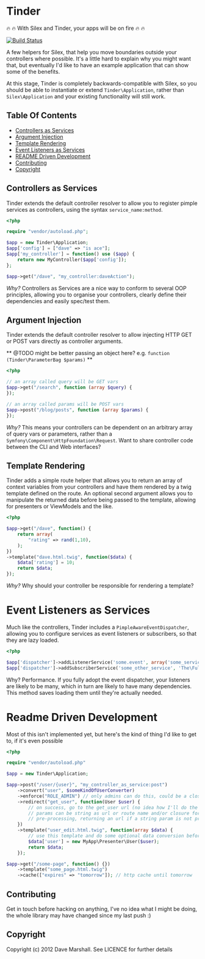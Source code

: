 Tinder
======

:fire: :fire: With Silex and Tinder, your apps will be on fire :fire: :fire:

[![Build Status](https://travis-ci.org/davedevelopment/tinder.png)](https://travis-ci.org/davedevelopment/tinder)

A few helpers for Silex, that help you move boundaries outside your controllers
where possible. It's a little hard to explain why you might want that, but
eventually I'd like to have an example application that can show some of the
benefits. 

At this stage, Tinder is completely backwards-compatible with
Silex, so you should be able to instantiate or extend `Tinder\Application`,
rather than `Silex\Application` and your existing functionality will still work.

## Table Of Contents ##

* [Controllers as Services](#controllers-as-services)
* [Argument Injection](#argument-injection)
* [Template Rendering](#template-rendering)
* [Event Listeners as Services](#event-listeners-as-services)
* [README Driven Development](#readme-driven-development)
* [Contributing](#contributing)
* [Copyright](#copyright)

## Controllers as Services ##

Tinder extends the default controller resolver to allow you to register pimple
services as controllers, using the syntax `service_name:method`.

``` php
<?php

require "vendor/autoload.php";

$app = new Tinder\Application;
$app['config'] = ["dave" => "is ace"];
$app['my_controller'] = function() use ($app) {
    return new MyController($app['config']);
};

$app->get("/dave", "my_controller:daveAction");

```

*Why?* Controllers as Services are a nice way to conform to several OOP
principles, allowing you to organise your controllers, clearly define their
dependencies and easily spec/test them.

## Argument Injection ##

Tinder extends the default controller resolver to allow injecting HTTP GET or POST
vars directly as controller arguments.

** @TODO might be better passing an object here? e.g. `function (Tinder\ParameterBag $params)` **

``` php
<?php

// an array called query will be GET vars
$app->get("/search", function (array $query) {
});

// an array called params will be POST vars
$app->post("/blog/posts", function (array $params) {
});

```

*Why?* This means your controllers can be dependent on an arbitrary array of query vars or
parameters, rather than a `Symfony\Component\HttpFoundation\Request`. Want to
share controller code between the CLI and Web interfaces? 

## Template Rendering ##

Tinder adds a simple route helper that allows you to return an array of context
variables from your controllers and have them rendered by a twig template
defined on the route. An optional second argument allows you to manipulate the
returned data before being passed to the template, allowing for presenters or
ViewModels and the like.

``` php
<?php

$app->get("/dave", function() {
    return array(
        "rating" => rand(1,10),
    );
})
->template("dave.html.twig", function($data) {
    $data['rating'] = 10;
    return $data;
});

```

*Why?* Why should your controller be responsible for rendering a template? 

Event Listeners as Services
===========================

Much like the controllers, Tinder includes a `PimpleAwareEventDispatcher`,
allowing you to configure services as event listeners or subscribers, so that
they are lazy loaded.

``` php
<?php

$app['dispatcher']->addListenerService('some.event', array('some_service_name', 'someMethod'));
$app['dispatcher']->addSubscriberService('some_other_service', 'The\Fully\Qualified\ClassName\Of\That\Service');

```

Why? Performance. If you fully adopt the event dispatcher, your listeners are
likely to be many, which in turn are likely to have many dependencies. This
method saves loading them until they're actually needed.

Readme Driven Development
=========================

Most of this isn't implemented yet, but here's the kind of thing I'd like to get
to, if it's even possible

``` php
<?php

require "vendor/autoload.php"

$app = new Tinder\Application;

$app->post("/user/{user}", "my_controller_as_service:post")
    ->convert("user", $someKindOfUserConverter) 
    ->enforce("ROLE_ADMIN") // only admins can do this, could be a closure with true/false return or throw
    ->redirect("get_user", function(User $user) {
        // on success, go to the get_user url (no idea how I'll do the params yet)
        // params can be string as url or route name and/or closure for
        // pre-processing, returning an url if a string param is not present
    }) 
    ->template("user_edit.html.twig", function(array $data) { 
        // use this template and do some optional data conversion beforehand 
        $data['user'] = new MyApp\Presenter\User($user);
        return $data;
    });

$app->get("/some-page", function() {})
    ->template("some_page.html.twig")
    ->cache(["expires" => "tomorrow"]); // http cache until tomorrow

```

Contributing
------------

Get in touch before hacking on anything, I've no idea what I might be doing, the
whole library may have changed since my last push :)

Copyright
---------

Copyright (c) 2012 Dave Marshall. See LICENCE for further details

